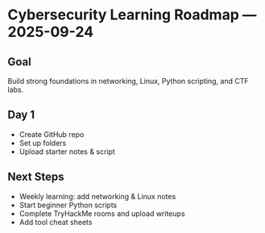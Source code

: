 # Cybersecurity Learning Roadmap — 2025-09-24

## Goal
Build strong foundations in networking, Linux, Python scripting, and CTF labs.

## Day 1
- Create GitHub repo
- Set up folders
- Upload starter notes & script

## Next Steps
- Weekly learning: add networking & Linux notes
- Start beginner Python scripts
- Complete TryHackMe rooms and upload writeups
- Add tool cheat sheets
